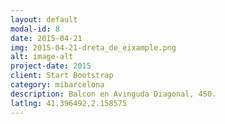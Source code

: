```yaml
---
layout: default
modal-id: 8
date: 2015-04-21
img: 2015-04-21-dreta_de_eixample.png
alt: image-alt
project-date: 2015
client: Start Bootstrap
category: mibarcelona
description: Balcon en Avinguda Diagonal, 450.
latlng: 41.396492,2.158575
---
```

